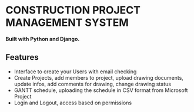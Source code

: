 # CONSTRUCTION PROJECT MANAGEMENT SYSTEM 

**Built with Python and Django.**

## Features

* Interface to create your Users with email checking
* Create Projects, add members to project, upload drawing documents, update infos, add comments for drawing, change drawing status
* GANTT schedule, uploading the schedule in CSV format from Microsoft Project
* Login and Logout, access based on permissions